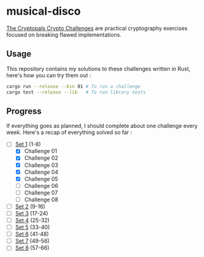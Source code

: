 # musical-disco

[The Cryptopals Crypto Challenges](https://cryptopals.com/) are practical cryptography exercises focused on breaking flawed implementations.

## Usage

This repository contains my solutions to these challenges written in Rust, here's how you can try them out :

```bash
cargo run --release --bin 01 # To run a challenge
cargo test --release --lib   # To run library tests
```

## Progress

If everything goes as planned, I should complete about one challenge every week. Here's a recap of everything solved so far :

- [ ] [Set 1](https://cryptopals.com/sets/1) (1-8)
    - [x] Challenge 01
    - [x] Challenge 02
    - [x] Challenge 03
    - [x] Challenge 04
    - [x] Challenge 05
    - [ ] Challenge 06
    - [ ] Challenge 07
    - [ ] Challenge 08
- [ ] [Set 2](https://cryptopals.com/sets/2) (9-16)
- [ ] [Set 3](https://cryptopals.com/sets/3) (17-24)
- [ ] [Set 4](https://cryptopals.com/sets/4) (25-32)
- [ ] [Set 5](https://cryptopals.com/sets/5) (33-40)
- [ ] [Set 6](https://cryptopals.com/sets/6) (41-48)
- [ ] [Set 7](https://cryptopals.com/sets/7) (49-56)
- [ ] [Set 8](https://cryptopals.com/sets/8) (57-66)
